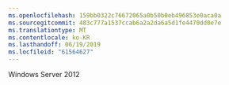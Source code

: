 ```yaml
---
ms.openlocfilehash: 159bb0322c76672065a0b50b0eb496853e0aca0a
ms.sourcegitcommit: 483c777a1537ccab6a2a2da6a5d1fe4470dd0e7e
ms.translationtype: MT
ms.contentlocale: ko-KR
ms.lasthandoff: 06/19/2019
ms.locfileid: "61564627"
---
```

Windows Server 2012